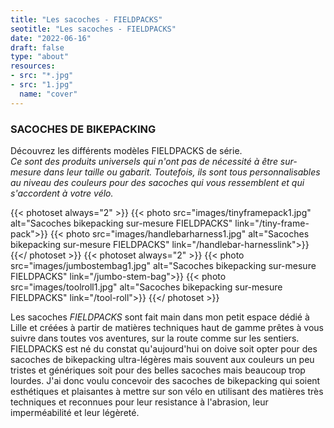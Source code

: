 ```yaml
---
title: "Les sacoches - FIELDPACKS"
seotitle: "Les sacoches - FIELDPACKS"
date: "2022-06-16"
draft: false
type: "about"
resources:
- src: "*.jpg"
- src: "1.jpg"
  name: "cover"
---
```

### SACOCHES DE BIKEPACKING

Découvrez les différents modèles FIELDPACKS de série.  
*Ce sont des produits universels qui n'ont pas de nécessité à être sur-mesure dans leur taille ou gabarit. Toutefois, ils sont tous personnalisables au niveau des couleurs pour des sacoches qui vous ressemblent et qui s'accordent à votre vélo.*


{{< photoset always="2" >}}
{{< photo src="images/tinyframepack1.jpg" alt="Sacoches bikepacking sur-mesure FIELDPACKS" link="/tiny-frame-pack">}}
{{< photo src="images/handlebarharness1.jpg" alt="Sacoches bikepacking sur-mesure FIELDPACKS" link="/handlebar-harnesslink">}}
{{</ photoset >}}
{{< photoset always="2" >}} {{< photo src="images/jumbostembag1.jpg" alt="Sacoches bikepacking sur-mesure FIELDPACKS" link="/jumbo-stem-bag">}} {{< photo src="images/toolroll1.jpg" alt="Sacoches bikepacking sur-mesure FIELDPACKS" link="/tool-roll">}} {{</ photoset >}}

Les sacoches *FIELDPACKS* sont fait main dans mon petit espace dédié à Lille et créées à partir de matières techniques haut de gamme prêtes à vous suivre dans toutes vos aventures, sur la route comme sur les sentiers. FIELDPACKS est né du constat qu'aujourd'hui on doive soit opter pour des sacoches de bikepacking ultra-légères mais souvent aux couleurs un peu tristes et génériques soit pour des belles sacoches mais beaucoup trop lourdes. J'ai donc voulu concevoir des sacoches de bikepacking qui soient esthétiques et plaisantes à mettre sur son vélo en utilisant des matières très techniques et reconnues pour leur resistance à l'abrasion, leur imperméabilité et leur légèreté.
